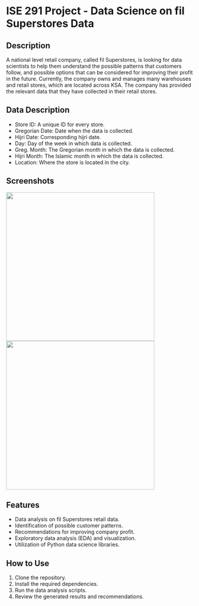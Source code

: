 # ISE 291 Project - Data Science on fil Superstores Data


## Description
A national level retail company, called fil Superstores, is looking for data scientists to help them understand the possible patterns that customers follow, and possible options that can be considered for improving their profit in the future. Currently, the company owns and manages many warehouses and retail stores, which are located across KSA. The company has provided the relevant data that they have collected in their retail stores.

## Data Description
- Store ID: A unique ID for every store.
- Gregorian Date: Date when the data is collected.
- Hijri Date: Corresponding hijri date.
- Day: Day of the week in which data is collected.
- Greg. Month: The Gregorian month in which the data is collected.
- Hijri Month: The Islamic month in which the data is collected.
- Location: Where the store is located in the city.

## Screenshots

<img src="https://user-images.githubusercontent.com/65549274/232504497-a76f3cc6-9008-4496-8593-a897f348d3cb.jpg" width="400">

<img src="https://user-images.githubusercontent.com/65549274/232504521-c0bc6961-7340-4659-b7dc-aae1a5656bcd.jpg" width="400">


## Features
- Data analysis on fil Superstores retail data.
- Identification of possible customer patterns.
- Recommendations for improving company profit.
- Exploratory data analysis (EDA) and visualization.
- Utilization of Python data science libraries.

## How to Use
1. Clone the repository.
2. Install the required dependencies.
3. Run the data analysis scripts.
4. Review the generated results and recommendations.

